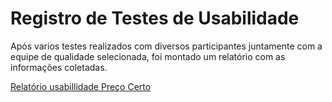 # Registro de Testes de Usabilidade

Após varios testes realizados com diversos participantes juntamente com a equipe de qualidade selecionada, foi montado um relatório com as informações coletadas.

[Relatório usabillidade Preço Certo](https://github.com/ICEI-PUC-Minas-PMV-ADS/pmv-ads-2023-2-e2-proj-int-t3-pmv-ads-2023-2-e2-projprecocerto-g4-t3/files/13398784/Relatorio.usabillidade.Preco.Certo.pdf)

